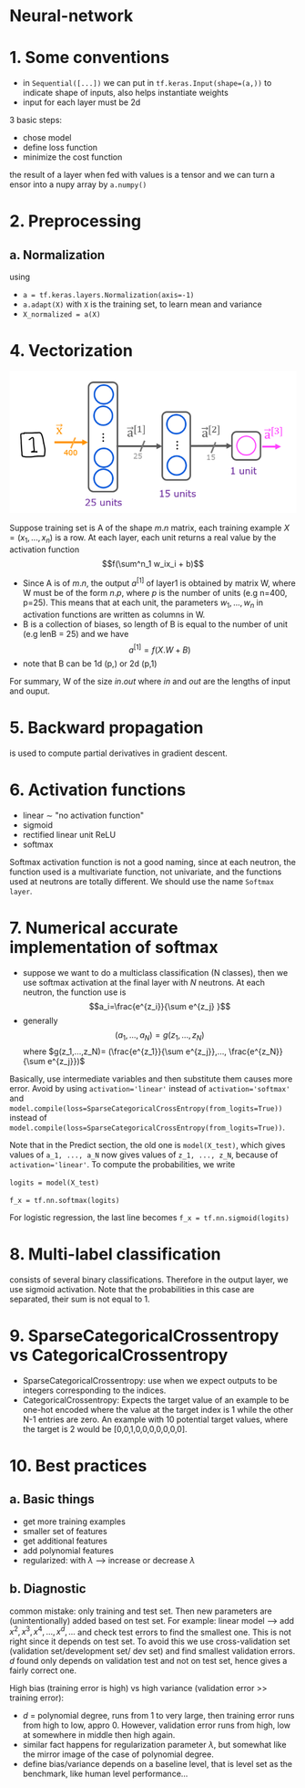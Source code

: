 # Neural-network

# 1. Some conventions
- in `Sequential([...])` we can put in `tf.keras.Input(shape=(a,))` to indicate shape of inputs, also helps instantiate weights
- input for each layer must be 2d




3 basic steps:
 - chose model
 - define loss function
 - minimize the cost function
 
the result of a layer when fed with values is a tensor and we can turn a ensor into a nupy array by `a.numpy()`
# 2. Preprocessing
## a. Normalization
using 
- `a = tf.keras.layers.Normalization(axis=-1)`
- `a.adapt(X)` with `X` is the training set, to learn mean and variance
- `X_normalized = a(X)` 



# 4. Vectorization


![](pic1.png?raw=true)

Suppose training set is A of the shape $m.n$ matrix, each training example $X= (x_1,...,x_n)$ is a row. 
At each layer, each unit returns a real value by the activation function
$$f(\sum^n_1 w_ix_i + b)$$

- Since A is of $m.n$, the output $a^{[1]}$ of layer1 is obtained by matrix W, where W must be of the form $n.p$, where $p$ is the number of units (e.g n=400, p=25). This means that at each unit, the parameters $w_1,...,w_n$ in activation functions are written as columns in W. 
- B is a collection of biases, so length of B is equal to the number of unit (e.g lenB = 25) and we have
$$a^{[1]} = f(X.W + B)$$ 
- note that B can be 1d (p,) or 2d (p,1)

For summary, W of the size $in.out$ where $in$ and $out$ are the lengths of input and ouput.

# 5. Backward propagation
is used to compute partial derivatives in gradient descent.
# 6. Activation functions
- linear $\sim$ "no activation function"
- sigmoid
- rectified linear unit ReLU
- softmax

Softmax activation function is not a good naming, since at each neutron, the function used is a multivariate function, not univariate, and the functions used at neutrons are totally different. We should use the name `Softmax layer`. 

# 7. Numerical accurate implementation of softmax

- suppose we want to do a multiclass classification (N classes), then we use softmax activation at the final layer with $N$ neutrons. At each neutron, the function use is 
$$a_i=\frac{e^{z_i}}{\sum e^{z_j} }$$
- generally
$$(a_1,...,a_N)=g(z_1,...,z_N)$$
where $g(z_1,...,z_N)= (\frac{e^{z_1}}{\sum e^{z_j}},..., \frac{e^{z_N}}{\sum e^{z_j}})$

Basically, use intermediate variables and then substitute them causes more error. Avoid by using `activation='linear'` instead of `activation='softmax'` and `model.compile(loss=SparseCategoricalCrossEntropy(from_logits=True))` instead of `model.compile(loss=SparseCategoricalCrossEntropy(from_logits=True))`.

Note that in the Predict section, the old one is `model(X_test)`, which gives values of `a_1, ..., a_N` now gives values of `z_1, ..., z_N`, because of `activation='linear'`. To compute the probabilities, we write 

`logits = model(X_test)`

`f_x = tf.nn.softmax(logits)`

For logistic regression, the last line becomes `f_x = tf.nn.sigmoid(logits)`

# 8. Multi-label classification

consists of several binary classifications. Therefore in the output layer, we use sigmoid activation. Note that the probabilities in this case are separated, their sum is not equal to 1.

# 9. SparseCategoricalCrossentropy vs CategoricalCrossentropy

- SparseCategoricalCrossentropy: use when we expect outputs to be integers corresponding to the indices.
- CategoricalCrossentropy: Expects the target value of an example to be one-hot encoded where the value at the target index is 1 while the other N-1 entries are zero. An example with 10 potential target values, where the target is 2 would be [0,0,1,0,0,0,0,0,0,0].

# 10. Best practices

## a. Basic things
- get more training examples
- smaller set of features
- get additional features
- add polynomial features
- regularized: with $\lambda$ --> increase or decrease $\lambda$
## b. Diagnostic
common mistake: only training and test set. Then new parameters are (unintentionally) added based on test set. For example: linear model --> add $x^2, x^3, x^4,..., x^d,...$ and check test errors to find the smallest one. This is not right since it depends on test set. To avoid this we use cross-validation set (validation set/development set/ dev set) and find smallest validation errors. $d$ found only depends on validation test and not on test set, hence gives a fairly correct one.

High bias (training error is high) vs high variance (validation error >> training error):
- $d$ = polynomial degree, runs from 1 to very large, then training error runs from high to low, appro 0. However, validation error runs from high, low at somewhere in middle then high again.
- similar fact happens for regularization parameter $\lambda$, but somewhat like the mirror image of the case of polynomial degree.
- define bias/variance depends on a baseline level, that is level set as the benchmark, like human level performance...
